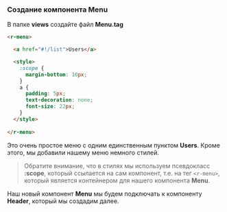 <h3 id="create-component-menu">Создание компонента Menu</h3>

В папке **views** создайте файл **Menu.tag**

```html
<r-menu>

  <a href="#!/list">Users</a>

  <style>
    :scope {
      margin-bottom: 10px;
    }
    a {
      padding: 5px;
      text-decoration: none;
      font-size: 22px;
    }
  </style>
  
</r-menu>
```

Это очень простое меню с одним единственным пунктом **Users**. Кроме этого, мы добавили нашему меню немного стилей.

> Обратите внимание, что в стилях мы используем псевдокласс **:scope**, который ссылается на сам компонент, т.е. на тег ```<r-menu>```, который является контейнером для нашего компонента **Menu**.

Наш новый компонент **Menu** мы будем подключать к компоненту **Header**, который мы создадим далее.
